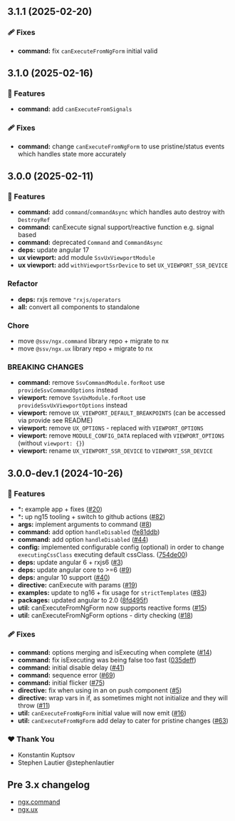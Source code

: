 ## 3.1.1 (2025-02-20)

### 🩹 Fixes

- **command:** fix `canExecuteFromNgForm` initial valid

## 3.1.0 (2025-02-16)

### 🚀 Features

- **command:** add `canExecuteFromSignals`

### 🩹 Fixes

- **command:** change `canExecuteFromNgForm` to use pristine/status events which handles state more accurately

## 3.0.0 (2025-02-11)

### 🚀 Features

- **command:** add `command`/`commandAsync` which handles auto destroy with `DestroyRef` 
- **command:** canExecute signal support/reactive function e.g. signal based
- **command:** deprecated `Command` and `CommandAsync`
- **deps:** update angular 17
- **ux viewport:** add module `SsvUxViewportModule`
- **ux viewport:** add `withViewportSsrDevice` to set `UX_VIEWPORT_SSR_DEVICE`

### Refactor

- **deps:** rxjs remove `"rxjs/operators`
- **all:** convert all components to standalone

### Chore

- move `@ssv/ngx.command` library repo + migrate to nx
- move `@ssv/ngx.ux` library repo + migrate to nx

### BREAKING CHANGES

- **command:** remove `SsvCommandModule.forRoot` use `provideSsvCommandOptions` instead
- **viewport:** remove `SsvUxModule.forRoot` use `provideSsvUxViewportOptions` instead
- **viewport:** remove `UX_VIEWPORT_DEFAULT_BREAKPOINTS` (can be accessed via provide see README)
- **viewport:** remove `UX_OPTIONS` - replaced with `VIEWPORT_OPTIONS`
- **viewport:** remove `MODULE_CONFIG_DATA` replaced with `VIEWPORT_OPTIONS` (without `viewport: {}`)
- **viewport:** rename `UX_VIEWPORT_SSR_DEVICE` to `VIEWPORT_SSR_DEVICE`

## 3.0.0-dev.1 (2024-10-26)

### 🚀 Features

- ***:** example app + fixes ([#20](https://github.com/sketch7/ssv.ngx/pull/20))
- ***:** up ng15 tooling + switch to github actions ([#82](https://github.com/sketch7/ssv.ngx/pull/82))
- **args:** implement arguments to command ([#8](https://github.com/sketch7/ssv.ngx/pull/8))
- **command:** add option `handleDisabled` ([fe81ddb](https://github.com/sketch7/ssv.ngx/commit/fe81ddb))
- **command:** add option `handleDisabled` ([#44](https://github.com/sketch7/ssv.ngx/pull/44))
- **config:** implemented configurable config (optional) in order to change `executingCssClass` executing default cssClass. ([754de00](https://github.com/sketch7/ssv.ngx/commit/754de00))
- **deps:** update angular 6 + rxjs6 ([#3](https://github.com/sketch7/ssv.ngx/pull/3))
- **deps:** update angular core to >=6 ([#9](https://github.com/sketch7/ssv.ngx/pull/9))
- **deps:** angular 10 support ([#40](https://github.com/sketch7/ssv.ngx/pull/40))
- **directive:** canExecute with params ([#19](https://github.com/sketch7/ssv.ngx/pull/19))
- **examples:** update to ng16 + fix usage for `strictTemplates` ([#83](https://github.com/sketch7/ssv.ngx/pull/83))
- **packages:** updated angular to 2.0 ([8fd495f](https://github.com/sketch7/ssv.ngx/commit/8fd495f))
- **util:** canExecuteFromNgForm now supports reactive forms ([#15](https://github.com/sketch7/ssv.ngx/pull/15))
- **util:** canExecuteFromNgForm options - dirty checking ([#18](https://github.com/sketch7/ssv.ngx/pull/18))

### 🩹 Fixes

- **command:** options merging and isExecuting when complete ([#14](https://github.com/sketch7/ssv.ngx/pull/14))
- **command:** fix isExecuting was being false too fast ([035deff](https://github.com/sketch7/ssv.ngx/commit/035deff))
- **command:** initial disable delay ([#41](https://github.com/sketch7/ssv.ngx/pull/41))
- **command:** sequence error ([#69](https://github.com/sketch7/ssv.ngx/pull/69))
- **command:** initial flicker ([#75](https://github.com/sketch7/ssv.ngx/pull/75))
- **directive:** fix when using in an on push component ([#5](https://github.com/sketch7/ssv.ngx/pull/5))
- **directive:** wrap vars in if, as sometimes might not initialize and they will throw ([#11](https://github.com/sketch7/ssv.ngx/pull/11))
- **util:** `canExecuteFromNgForm` initial value will now emit ([#16](https://github.com/sketch7/ssv.ngx/pull/16))
- **util:** `canExecuteFromNgForm` add delay to cater for pristine changes ([#63](https://github.com/sketch7/ssv.ngx/pull/63))

### ❤️  Thank You

- Konstantin  Kuptsov
- Stephen Lautier @stephenlautier

## Pre 3.x changelog
- [ngx.command](https://github.com/sketch7/ngx.command/blob/master/CHANGELOG.md)
- [ngx.ux](https://github.com/sketch7/ngx.ux/blob/master/CHANGELOG.md)